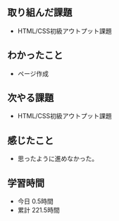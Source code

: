 ## 取り組んだ課題
- HTML/CSS初級アウトプット課題
## わかったこと
- ページ作成
## 次やる課題
- HTML/CSS初級アウトプット課題
## 感じたこと
- 思ったように進めなかった。
## 学習時間
- 今日 0.5時間
- 累計 221.5時間
